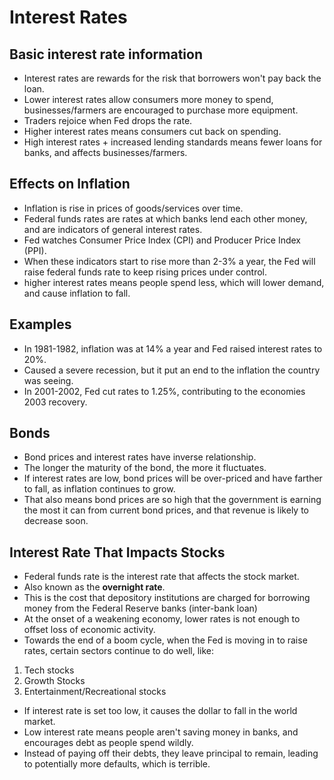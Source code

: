 # Interest Rates

## Basic interest rate information

* Interest rates are rewards for the risk that borrowers won't pay back the loan. 
* Lower interest rates allow consumers more money to spend, businesses/farmers are encouraged to purchase more equipment. 
* Traders rejoice when Fed drops the rate. 
* Higher interest rates means consumers cut back on spending. 
* High interest rates + increased lending standards means fewer loans for banks, and affects businesses/farmers. 

## Effects on Inflation

* Inflation is rise in prices of goods/services over time. 
* Federal funds rates are rates at which banks lend each other money, and are indicators of general interest rates. 
* Fed watches Consumer Price Index (CPI) and Producer Price Index (PPI). 
* When these indicators start to rise more than 2-3% a year, the Fed will raise federal funds rate to keep rising prices under control. 
* higher interest rates means people spend less, which will lower demand, and cause inflation to fall. 

## Examples 

* In 1981-1982, inflation was at 14% a year and Fed raised interest rates to 20%. 
* Caused a severe recession, but it put an end to the inflation the country was seeing. 
* In 2001-2002, Fed cut rates to 1.25%, contributing to the economies 2003 recovery. 


## Bonds

* Bond prices and interest rates have inverse relationship. 
* The longer the maturity of the bond, the more it fluctuates. 
* If interest rates are low, bond prices will be over-priced and have farther to fall, as inflation continues to grow. 
* That also means bond prices are so high that the government is earning the most it can from current bond prices, and that revenue is likely to decrease soon. 

## Interest Rate That Impacts Stocks

* Federal funds rate is the interest rate that affects the stock market. 
* Also known as the **overnight rate**.
* This is the cost that depository institutions are charged for borrowing money from the Federal Reserve banks (inter-bank loan)
* At the onset of a weakening economy, lower rates is not enough to offset loss of economic activity. 
* Towards the end of a boom cycle, when the Fed is moving in to raise rates, certain sectors continue to do well, like:
1. Tech stocks
2. Growth Stocks
3. Entertainment/Recreational stocks
* If interest rate is set too low, it causes the dollar to fall in the world market. 
* Low interest rate means people aren't saving money in banks, and encourages debt as people spend wildly. 
* Instead of paying off their debts, they leave principal to remain, leading to potentially more defaults, which is terrible. 


